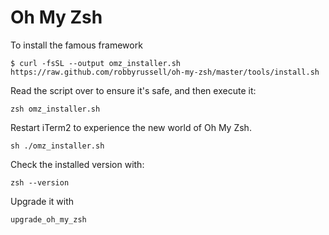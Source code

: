 # Oh My Zsh

To install the famous framework

```
$ curl -fsSL --output omz_installer.sh
https://raw.github.com/robbyrussell/oh-my-zsh/master/tools/install.sh
```

Read the script over to ensure it's safe, and then execute it:

```
zsh omz_installer.sh
```

Restart iTerm2 to experience the new world of Oh My Zsh.

`sh ./omz_installer.sh`


Check the installed version with:


`zsh --version`

Upgrade it with

`upgrade_oh_my_zsh`


